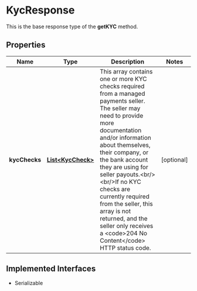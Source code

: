 

# KycResponse

This is the base response type of the <b>getKYC</b> method.
## Properties

Name | Type | Description | Notes
------------ | ------------- | ------------- | -------------
**kycChecks** | [**List&lt;KycCheck&gt;**](KycCheck.md) | This array contains one or more KYC checks required from a managed payments seller. The seller may need to provide more documentation and/or information about themselves, their company, or the bank account they are using for seller payouts.&lt;br/&gt;&lt;br/&gt;If no KYC checks are currently required from the seller, this array is not returned, and the seller only receives a &lt;code&gt;204 No Content&lt;/code&gt; HTTP status code. |  [optional]


## Implemented Interfaces

* Serializable


